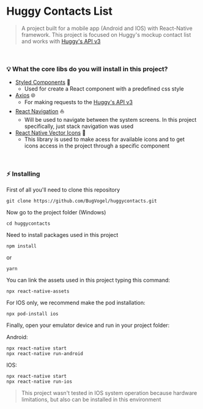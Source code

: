 # Huggy Contacts List

>A project built for a mobile app (Android and IOS) with React-Native framework. This project is focused on Huggy's mockup contact list and works with [Huggy's API v3](https://developers.huggy.io/pt/API/api-v3.html)

<br />

### :bulb: What the core libs do you will install in this project?

- [Styled Components](https://styled-components.com/docs)  :nail_care:
  - Used for create a React component with a predefined css style
- [Axios](https://axios-http.com/ptbr/docs/intro) :globe_with_meridians:
  - For making requests to the [Huggy's API v3](https://developers.huggy.io/pt/API/api-v3.html)
- [React Navigation](https://reactnavigation.org/docs/getting-started) :boat:
  - Will be used to navigate between the system screens. In this project specifically, just stack navigation was used
- [React Native Vector Icons](https://github.com/oblador/react-native-vector-icons)  :hammer:
  - This library is used to make acess for available icons and to get icons access in the project through a specific component 



<br />



###  :zap: Installing
First of all you'll need to clone this repository
````
git clone https://github.com/BugVogel/huggycontacts.git
````
Now go to the project folder (Windows)
````
cd huggycontacts
````
Need to install packages used in this project
````
npm install
````
or
````
yarn
````
You can link the assets used in this project typing this command:
````
npx react-native-assets
````
For IOS only, we recommend make the pod installation:
````
npx pod-install ios
````

Finally, open your emulator device and run in your project folder:

Android:
````
npx react-native start
npx react-native run-android
````
IOS:
````
npx react-native start
npx react-native run-ios
````

>This project wasn't tested in IOS system operation because hardware limitations, but also can be installed in this environment


<br /><br />


